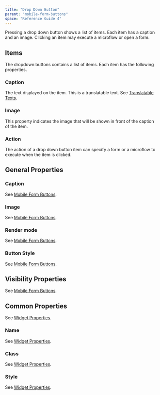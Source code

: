 ```yaml
---
title: "Drop Down Button"
parent: "mobile-form-buttons"
space: "Reference Guide 4"
---
```

Pressing a drop down button shows a list of items. Each item has a caption and an image. Clicking an item may execute a microflow or open a form.

## Items

The dropdown buttons contains a list of items. Each item has the following properties.

### Caption

The text displayed on the item. This is a translatable text. See [Translatable Texts](translatable-texts).

### Image

This property indicates the image that will be shown in front of the caption of the item.

### Action

The action of a drop down button item can specify a form or a microflow to execute when the item is clicked.

## General Properties

### Caption

See [Mobile Form Buttons](mobile-form-buttons).

### Image

See [Mobile Form Buttons](mobile-form-buttons).

### Render mode

See [Mobile Form Buttons](mobile-form-buttons).

### Button Style

See [Mobile Form Buttons](mobile-form-buttons).

## Visibility Properties

See [Mobile Form Buttons](mobile-form-buttons).

## Common Properties

See [Widget Properties](widget-properties).

### Name

See [Widget Properties](widget-properties).

### Class

See [Widget Properties](widget-properties).

### Style

See [Widget Properties](widget-properties).
